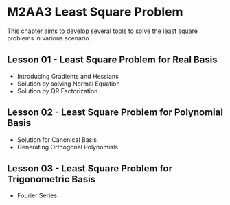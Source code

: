 # M2AA3 Least Square Problem
This chapter aims to develop several tools to solve the least square problems in various scenario.

## Lesson 01 - Least Square Problem for Real Basis
- Introducing Gradients and Hessians
- Solution by solving Normal Equation
- Solution by QR Factorization

## Lesson 02 - Least Square Problem for Polynomial Basis
- Solution for Canonical Basis
- Generating Orthogonal Polynomials

## Lesson 03 - Least Square Problem for Trigonometric Basis
- Fourier Series
